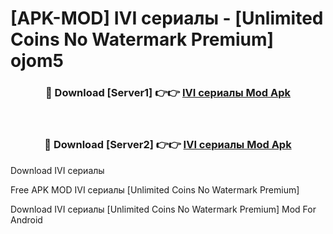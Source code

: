 # [APK-MOD] IVI  сериалы - [Unlimited Coins No Watermark Premium] ojom5



<div align="center">
<h3>🔴 Download [Server1] 👉👉 <a href="https://momento.my/?title=IVI__сериалы">IVI  сериалы Mod Apk</a></h3><br>

<h3>🔴 Download [Server2] 👉👉 <a href="https://momento.my/?title=IVI__сериалы">IVI  сериалы Mod Apk</a></h3>
</div>



Download IVI  сериалы 

Free APK MOD IVI  сериалы [Unlimited Coins No Watermark Premium]

Download IVI  сериалы [Unlimited Coins No Watermark Premium] Mod For Android
